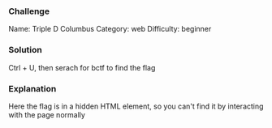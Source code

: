 ### Challenge
Name: Triple D Columbus
Category: web
Difficulty: beginner
### Solution
Ctrl + U, then serach for bctf to find the flag
### Explanation
Here the flag is in a hidden HTML element, so you can't find it by interacting with the page normally
